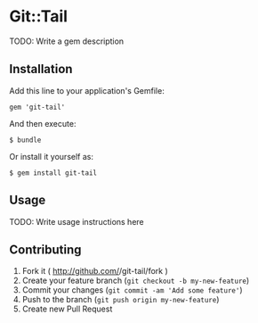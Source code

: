 # Git::Tail

TODO: Write a gem description

## Installation

Add this line to your application's Gemfile:

    gem 'git-tail'

And then execute:

    $ bundle

Or install it yourself as:

    $ gem install git-tail

## Usage

TODO: Write usage instructions here

## Contributing

1. Fork it ( http://github.com/<my-github-username>/git-tail/fork )
2. Create your feature branch (`git checkout -b my-new-feature`)
3. Commit your changes (`git commit -am 'Add some feature'`)
4. Push to the branch (`git push origin my-new-feature`)
5. Create new Pull Request
